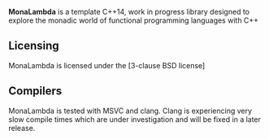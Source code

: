 <b>MonaLambda</b> is a template C++14, work in progress library designed to explore the monadic world of functional programming languages with C++

Licensing
---------
MonaLambda is licensed under the [3-clause BSD license]

Compilers
---------------
MonaLambda is tested with MSVC and clang.
Clang is experiencing very slow compile times which are under investigation and will be fixed in a later release.